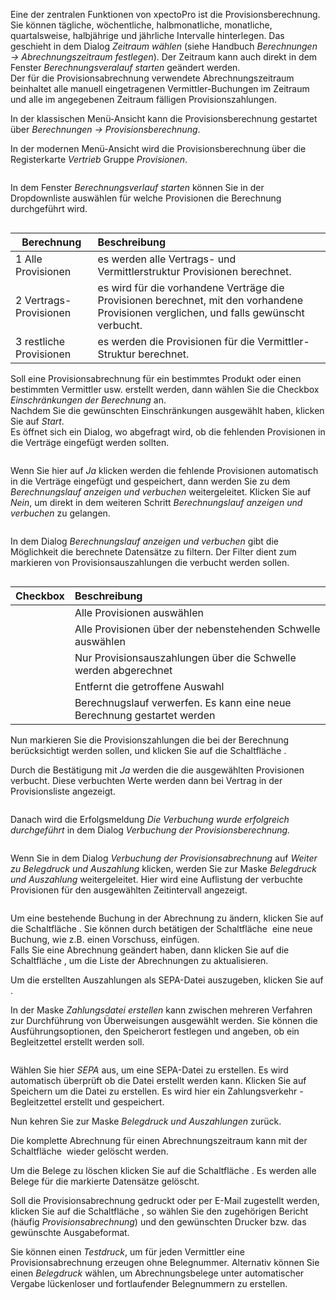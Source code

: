 <!DOCTYPE html>
<html>
<head>
<meta charset="utf-8">
<meta name="viewport" content="width=device-width, initial-scale=1.0">
<title>200_Provisionsberechnung.md</title>
<link rel="stylesheet" href="https://stackedit.io/res-min/themes/base.css" />
<script type="text/javascript" src="https://cdn.mathjax.org/mathjax/latest/MathJax.js?config=TeX-AMS_HTML"></script>
</head>
<body><div class="container"><p>Eine der zentralen Funktionen von xpectoPro ist die Provisionsberechnung.  <br>
Sie können tägliche, wöchentliche, halbmonatliche, monatliche, quartalsweise, halbjährige und jährliche Intervalle hinterlegen. Das geschieht in dem Dialog <em>Zeitraum wählen</em> (siehe Handbuch <em>Berechnungen → Abrechnungszeitraum festlegen</em>). Der Zeitraum kann auch direkt in dem Fenster <em>Berechnungsveralauf starten</em> geändert werden. <br>
Der für die Provisionsabrechnung verwendete Abrechnungszeitraum beinhaltet alle manuell eingetragenen Vermittler-Buchungen im Zeitraum und alle im angegebenen Zeitraum fälligen Provisionszahlungen. </p>

<p>In der klassischen Menü-Ansicht kann die Provisionsberechnung gestartet über <em>Berechnungen → Provisionsberechnung</em>.</p>

<p>In der modernen Menü-Ansicht wird die Provisionsberechnung über die Registerkarte <em>Vertrieb</em> Gruppe <em>Provisionen</em>.</p>

<p><img src="http://xpecto.github.io/docs/img/img_1461751530160.png" alt="" title=""></p>

<p>In dem Fenster <em>Berechnungsverlauf starten</em> können Sie in der Dropdownliste auswählen für welche Provisionen die Berechnung durchgeführt wird.</p>

<p><img src="http://xpecto.github.io/docs/img/img_1461751780442.png" alt="" title=""></p>

<table>
<thead>
<tr>
  <th>Berechnung</th>
  <th align="left">Beschreibung</th>
</tr>
</thead>
<tbody><tr>
  <td>1 Alle Provisionen</td>
  <td align="left">es werden alle Vertrags- und Vermittlerstruktur Provisionen berechnet.</td>
</tr>
<tr>
  <td>2 Vertrags-Provisionen</td>
  <td align="left">es wird für die vorhandene Verträge die Provisionen berechnet, mit den vorhandene Provisionen verglichen, und falls gewünscht verbucht.</td>
</tr>
<tr>
  <td>3 restliche Provisionen</td>
  <td align="left">es werden die Provisionen für die Vermittler-Struktur berechnet.</td>
</tr>
</tbody></table>


<p>Soll eine Provisionsabrechnung für ein bestimmtes Produkt oder einen bestimmten Vermittler usw. erstellt werden, dann wählen Sie die Checkbox <em>Einschränkungen der Berechnung</em> an.  <br>
Nachdem Sie die gewünschten Einschränkungen ausgewählt haben, klicken Sie auf <em>Start</em>. <br>
Es öffnet sich ein Dialog, wo abgefragt wird, ob die fehlenden Provisionen in die Verträge eingefügt werden sollten. </p>

<p><img src="http://xpecto.github.io/docs/img/img_1432632082918.png" alt="" title=""> </p>

<p>Wenn Sie hier auf <em>Ja</em> klicken werden die fehlende Provisionen automatisch in die Verträge eingefügt und gespeichert, dann werden Sie zu dem <em>Berechnungslauf anzeigen und verbuchen</em> weitergeleitet.  Klicken Sie auf  <em>Nein</em>, um direkt in dem weiteren Schritt <em>Berechnungslauf anzeigen und verbuchen</em> zu gelangen.  </p>

<p><img src="http://xpecto.github.io/docs/img/img_1461756428644.png" alt="" title=""></p>

<p>In dem Dialog <em>Berechnungslauf anzeigen und verbuchen</em> gibt die Möglichkeit die berechnete Datensätze zu filtern. Der Filter dient zum markieren von Provisionsauszahlungen die verbucht werden sollen. </p>

<p><img src="http://xpecto.github.io/docs/img/img_1440747927011.png" alt="" title=""></p>

<table>
<thead>
<tr>
  <th>Checkbox</th>
  <th align="left">Beschreibung</th>
</tr>
</thead>
<tbody><tr>
  <td><img src="http://xpecto.github.io/docs/img/img_1440753874370.png" alt="" title=""></td>
  <td align="left">Alle Provisionen auswählen</td>
</tr>
<tr>
  <td><img src="http://xpecto.github.io/docs/img/img_1440753891145.png" alt="" title=""></td>
  <td align="left">Alle Provisionen über der nebenstehenden Schwelle auswählen</td>
</tr>
<tr>
  <td><img src="http://xpecto.github.io/docs/img/img_1440753923716.png" alt="" title=""></td>
  <td align="left">Nur Provisionsauszahlungen über die Schwelle werden abgerechnet</td>
</tr>
<tr>
  <td><img src="http://xpecto.github.io/docs/img/img_1440753950213.png" alt="" title=""></td>
  <td align="left">Entfernt die getroffene Auswahl</td>
</tr>
<tr>
  <td><img src="http://xpecto.github.io/docs/img/img_1440753976766.png" alt="" title=""></td>
  <td align="left">Berechnugslauf verwerfen. Es kann eine neue Berechnung gestartet werden</td>
</tr>
</tbody></table>


<p>Nun markieren Sie die Provisionszahlungen die bei der Berechnung berücksichtigt werden sollen, und klicken Sie auf die Schaltfläche <img src="http://xpecto.github.io/docs/img/img_1432632280997.png" alt="" title="">. </p>

<p>Durch die Bestätigung mit <em>Ja</em> werden die die ausgewählten Provisionen verbucht. Diese verbuchten Werte werden dann bei Vertrag in der Provisionsliste angezeigt. </p>

<p><img src="http://xpecto.github.io/docs/img/img_1461756475178.png" alt="" title=""></p>

<p>Danach wird die Erfolgsmeldung <em>Die Verbuchung wurde erfolgreich durchgeführt</em> in dem Dialog <em>Verbuchung der Provisionsberechnung.</em></p>

<p><img src="http://xpecto.github.io/docs/img/img_1461753606041.png" alt="" title=""></p>

<p>Wenn Sie in dem Dialog <em>Verbuchung der Provisionsabrechnung</em> auf <em>Weiter zu Belegdruck und Auszahlung</em> klicken, werden Sie zur Maske <em>Belegdruck und Auszahlung</em> weitergeleitet. Hier wird eine Auflistung der verbuchte Provisionen für den ausgewählten Zeitintervall angezeigt.</p>

<p><img src="http://xpecto.github.io/docs/img/img_1461756576566.png" alt="" title=""></p>

<p>Um eine bestehende Buchung in der Abrechnung zu ändern, klicken Sie auf die Schaltfläche <img src="http://xpecto.github.io/docs/img/img_1441095989354.png" alt="" title="">.  Sie können durch betätigen der Schaltfläche <img src="http://xpecto.github.io/docs/img/img_1441100101421.png" alt="" title=""> eine neue Buchung, wie z.B. einen Vorschuss, einfügen. <br>
Falls Sie eine Abrechnung geändert haben, dann klicken Sie auf die Schaltfläche <img src="http://xpecto.github.io/docs/img/img_1441108231660.png" alt="" title="">, um die Liste der Abrechnungen zu aktualisieren.</p>

<p>Um die erstellten Auszahlungen als SEPA-Datei auszugeben, klicken Sie auf <img src="http://xpecto.github.io/docs/img/img_1440751324468.png" alt="" title="">. </p>

<p>In der Maske <em>Zahlungsdatei erstellen</em> kann zwischen mehreren Verfahren zur Durchführung von Überweisungen ausgewählt werden. Sie können die Ausführungsoptionen, den Speicherort festlegen und angeben, ob ein Begleitzettel erstellt werden soll.</p>

<p><img src="http://xpecto.github.io/docs/img/img_1461756834388.png" alt="" title=""></p>

<p>Wählen Sie hier <em>SEPA</em> aus, um eine SEPA-Datei zu erstellen. Es wird automatisch überprüft ob die Datei erstellt werden kann. Klicken Sie auf Speichern um die Datei zu erstellen. Es wird hier ein Zahlungsverkehr - Begleitzettel erstellt und gespeichert. </p>

<p>Nun kehren Sie zur Maske <em>Belegdruck und Auszahlungen</em> zurück.</p>

<p>Die komplette Abrechnung für einen Abrechnungszeitraum kann mit der Schaltfläche <img src="http://xpecto.github.io/docs/img/img_1440751219341.png" alt="" title=""> wieder gelöscht werden.</p>

<p>Um die Belege zu löschen klicken Sie auf die Schaltfläche <img src="http://xpecto.github.io/docs/img/img_1441103301118.png" alt="" title="">. Es werden alle Belege für die markierte Datensätze gelöscht.</p>

<p>Soll die Provisionsabrechnung gedruckt oder per E-Mail zugestellt werden, klicken Sie auf die Schaltfläche <img src="http://xpecto.github.io/docs/img/img_1440751272141.png" alt="" title="">, so wählen Sie den zugehörigen Bericht (häufig <em>Provisionsabrechnung</em>) und den gewünschten Drucker bzw. das gewünschte Ausgabeformat. </p>

<p>Sie können einen <em>Testdruck</em>, um für jeden  Vermittler  eine Provisionsabrechnung erzeugen ohne Belegnummer. Alternativ können Sie einen <em>Belegdruck</em> wählen, um Abrechnungsbelege unter automatischer Vergabe lückenloser und fortlaufender Belegnummern zu erstellen. </p>

<p><img src="http://xpecto.github.io/docs/img/img_1440748756680.png" alt="" title=""></p></div></body>
</html>